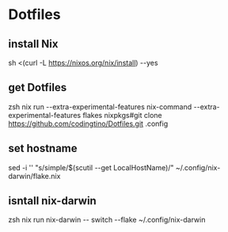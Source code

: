 # Dotfiles

## install Nix
sh <(curl -L https://nixos.org/nix/install) --yes

## get Dotfiles
zsh nix run --extra-experimental-features nix-command --extra-experimental-features flakes nixpkgs#git clone https://github.com/codingtino/Dotfiles.git .config

## set hostname
sed -i '' "s/simple/$(scutil --get LocalHostName)/" ~/.config/nix-darwin/flake.nix

## isntall nix-darwin
zsh nix run nix-darwin -- switch --flake ~/.config/nix-darwin

